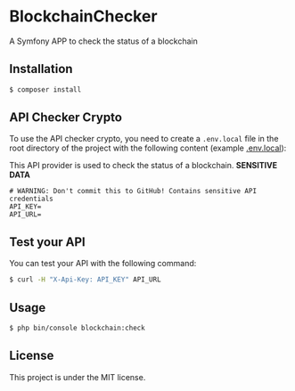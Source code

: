 # BlockchainChecker

A Symfony APP to check the status of a blockchain

## Installation

```bash
$ composer install
```

## API Checker Crypto

To use the API checker crypto, you need to create a `.env.local` file in the root directory of the project with the following content (example [.env.local](https://raw.githubusercontent.com/yoanbernabeu/BlockchainChecker/refs/heads/main/.env.local)):

This API provider is used to check the status of a blockchain. **SENSITIVE DATA**

```dotenv
# WARNING: Don't commit this to GitHub! Contains sensitive API credentials
API_KEY=
API_URL=
```

## Test your API

You can test your API with the following command:

```bash
$ curl -H "X-Api-Key: API_KEY" API_URL
```

## Usage

```bash
$ php bin/console blockchain:check
```

## License

This project is under the MIT license.